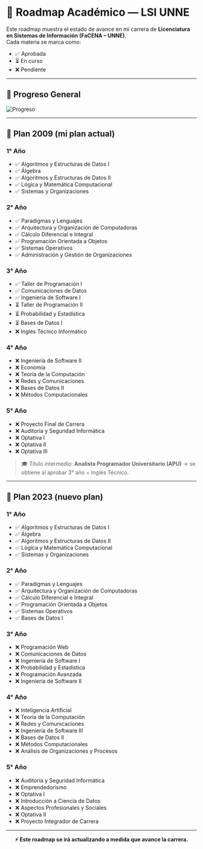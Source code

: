# 📍 Roadmap Académico — LSI UNNE

Este roadmap muestra el estado de avance en mi carrera de **Licenciatura en Sistemas de Información (FaCENA – UNNE)**.  
Cada materia se marca como:  
- ✅ Aprobada  
- ⏳ En curso  
- ❌ Pendiente  

---

## 🎯 Progreso General

![Progreso](https://img.shields.io/badge/Avance-60%25-brightgreen?style=for-the-badge)

---

## 🏁 Plan 2009 (mi plan actual)

### 1° Año
- ✅ Algoritmos y Estructuras de Datos I  
- ✅ Álgebra  
- ✅ Algoritmos y Estructuras de Datos II  
- ✅ Lógica y Matemática Computacional  
- ✅ Sistemas y Organizaciones  

### 2° Año
- ✅ Paradigmas y Lenguajes  
- ✅ Arquitectura y Organización de Computadoras  
- ✅ Cálculo Diferencial e Integral  
- ✅ Programación Orientada a Objetos  
- ✅ Sistemas Operativos  
- ✅ Administración y Gestión de Organizaciones  

### 3° Año
- ✅ Taller de Programación I  
- ✅ Comunicaciones de Datos  
- ✅ Ingeniería de Software I  
- ⏳ Taller de Programación II  
- ⏳ Probabilidad y Estadística  
- ⏳ Bases de Datos I  
- ❌ Inglés Técnico Informático  

### 4° Año
- ❌ Ingeniería de Software II  
- ❌ Economía  
- ❌ Teoría de la Computación  
- ❌ Redes y Comunicaciones  
- ❌ Bases de Datos II  
- ❌ Métodos Computacionales  

### 5° Año
- ❌ Proyecto Final de Carrera  
- ❌ Auditoría y Seguridad Informática  
- ❌ Optativa I  
- ❌ Optativa II  
- ❌ Optativa III  

> 🎓 Título intermedio: **Analista Programador Universitario (APU)** → se obtiene al aprobar 3° año + Inglés Técnico.  

---

## 🚀 Plan 2023 (nuevo plan)

### 1° Año
- ✅ Algoritmos y Estructuras de Datos I  
- ✅ Álgebra  
- ✅ Algoritmos y Estructuras de Datos II  
- ✅ Lógica y Matemática Computacional  
- ✅ Sistemas y Organizaciones  

### 2° Año
- ✅ Paradigmas y Lenguajes  
- ✅ Arquitectura y Organización de Computadoras  
- ✅ Cálculo Diferencial e Integral  
- ✅ Programación Orientada a Objetos  
- ✅ Sistemas Operativos  
- ✅ Bases de Datos I  

### 3° Año
- ❌ Programación Web  
- ❌ Comunicaciones de Datos  
- ❌ Ingeniería de Software I  
- ❌ Probabilidad y Estadística  
- ❌ Programación Avanzada  
- ❌ Ingeniería de Software II  

### 4° Año
- ❌ Inteligencia Artificial  
- ❌ Teoría de la Computación  
- ❌ Redes y Comunicaciones  
- ❌ Ingeniería de Software III  
- ❌ Bases de Datos II  
- ❌ Métodos Computacionales  
- ❌ Análisis de Organizaciones y Procesos  

### 5° Año
- ❌ Auditoría y Seguridad Informática  
- ❌ Emprendedorismo  
- ❌ Optativa I  
- ❌ Introducción a Ciencia de Datos  
- ❌ Aspectos Profesionales y Sociales  
- ❌ Optativa II  
- ❌ Proyecto Integrador de Carrera  

---

<p align="center"><b>⚡ Este roadmap se irá actualizando a medida que avance la carrera.</b></p>
